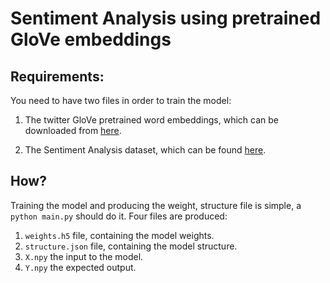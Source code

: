 # Sentiment Analysis using pretrained GloVe embeddings

## Requirements:

You need to have two files in order to train the model:
1. The twitter GloVe pretrained word embeddings, which can be downloaded from [here](http://nlp.stanford.edu/data/glove.twitter.27B.zip).

2. The Sentiment Analysis dataset, which can be found [here](http://thinknook.com/wp-content/uploads/2012/09/Sentiment-Analysis-Dataset.zip).


## How?

Training the model and producing the weight, structure file is simple, a `python main.py` should
do it. Four files are produced:

1. `weights.h5` file, containing the model weights.
2. `structure.json` file, containing the model structure.
3. `X.npy` the input to the model.
3. `Y.npy` the expected output.

